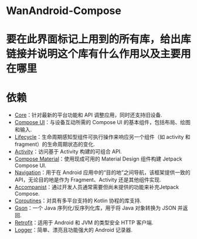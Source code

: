 # WanAndroid-Compose

# 要在此界面标记上用到的所有库，给出库链接并说明这个库有什么作用以及主要用在哪里

# 依赖
 - [Core](https://developer.android.google.cn/jetpack/androidx/releases/core?hl=zh-cn)：针对最新的平台功能和 API 调整应用，同时还支持旧设备.
 - [Compose UI](https://developer.android.google.cn/jetpack/androidx/releases/compose-ui?hl=zh-cn)：与设备互动所需的 Compose UI 的基本组件，包括布局、绘图和输入.
 - [Lifecycle](https://developer.android.google.cn/jetpack/androidx/releases/lifecycle?hl=zh-cn)：生命周期感知型组件可执行操作来响应另一个组件（如 activity 和 fragment）的生命周期状态的变化.
 - [Activity](https://developer.android.google.cn/jetpack/androidx/releases/activity?hl=zh-cn)：访问基于 Activity 构建的可组合 API.
 - [Compose Material](https://developer.android.google.cn/jetpack/androidx/releases/compose-material?hl=zh-cn)：使用现成可用的 Material Design 组件构建 Jetpack Compose UI.
 - [Navigation](https://developer.android.google.cn/jetpack/androidx/releases/navigation?hl=zh-cn)：用于在 Android 应用中的“目的地”之间导航，该框架提供一致的 API，无论目的地是作为 Fragment、Activity 还是其他组件实现.
 - [Accompanist](https://github.com/google/accompanist)：通过开发人员通常需要但尚未提供的功能来补充Jetpack Compose.
 - [Coroutines](https://github.com/Kotlin/kotlinx.coroutines)：对具有多平台支持的 Kotlin 协程的库支持.
 - [Gson](https://github.com/google/gson)：一个 Java 序列化/反序列化库，用于将 Java 对象转换为 JSON 并返回.
 - [Retrofit](https://github.com/square/retrofit)：适用于 Android 和 JVM 的类型安全 HTTP 客户端.
 - [Logger](https://github.com/orhanobut/logger)：简单、漂亮且功能强大的 Android 记录器.
